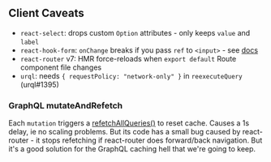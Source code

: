 ## Client Caveats

- `react-select`: drops custom `Option` attributes - only keeps `value` and `label`
- `react-hook-form`: `onChange` breaks if you pass `ref` to `<input>` - see [docs](https://www.react-hook-form.com/faqs/#Howtosharerefusage)
- `react-router` v7: HMR force-reloads when `export default` Route component file changes
- `urql`: needs `{ requestPolicy: "network-only" }` in `reexecuteQuery` (urql#1395)

### GraphQL mutateAndRefetch

Each `mutation` triggers a [refetchAllQueries()](/client/src/urql/refetchQueriesExchange.ts) to reset cache. Causes a 1s
delay, ie no scaling problems. But its code has a small bug caused by react-router - it stops refetching if react-router
does forward/back navigation. But it's a good solution for the GraphQL caching hell that we're going to keep.
